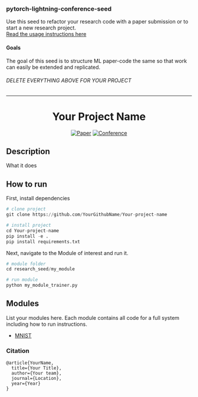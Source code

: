 ### pytorch-lightning-conference-seed
Use this seed to refactor your research code with a paper submission or to start a new research project.   
[Read the usage instructions here](https://github.com/williamFalcon/pytorch-lightning-conference-seed/blob/master/HOWTO.md)

#### Goals  
The goal of this seed is to structure ML paper-code the same so that work can easily be extended and replicated.   

###### DELETE EVERYTHING ABOVE FOR YOUR PROJECT   
---   
<div align="center">    
 
# Your Project Name     

[![Paper](http://img.shields.io/badge/nature-2015-B31B1B.svg)](https://www.nature.com/articles/nature14539)
[![Conference](http://img.shields.io/badge/NeurIPS-2019-4b44ce.svg)](https://papers.nips.cc/book/advances-in-neural-information-processing-systems-31-2018)    
<!--
ARXIV   
[![Paper](http://img.shields.io/badge/arxiv-math.co:1480.1111-B31B1B.svg)](https://www.nature.com/articles/nature14539)
-->



<!--  
Conference   
-->   
</div>
 
## Description   
What it does   

## How to run   
First, install dependencies   
```python
# clone project   
git clone https://github.com/YourGithubName/Your-project-name   

# install project   
cd Your-project-name 
pip install -e .   
pip install requirements.txt
 ```   
 Next, navigate to the Module of interest and run it.   
 ```python
# module folder
cd research_seed/my_module   

# run module  
python my_module_trainer.py    
```

## Modules   
List your modules here. Each module contains all code for a full system including how to run instructions.   
- [MNIST](https://github.com/williamFalcon/pytorch-lightning-conference-seed/tree/master/research_seed/mnist)  


### Citation   
```
@article{YourName,
  title={Your Title},
  author={Your team},
  journal={Location},
  year={Year}
}
```   
